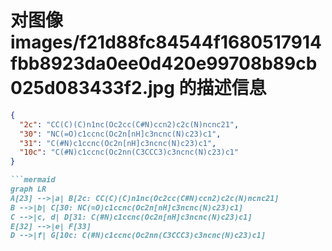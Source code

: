 # 对图像 images/f21d88fc84544f1680517914fbb8923da0ee0d420e99708b89cb025d083433f2.jpg 的描述信息

```json
{
  "2c": "CC(C)(C)n1nc(Oc2cc(C#N)ccn2)c2c(N)ncnc21",
  "30": "NC(=O)c1ccnc(Oc2n[nH]c3ncnc(N)c23)c1",
  "31": "C(#N)c1ccnc(Oc2n[nH]c3ncnc(N)c23)c1",
  "10c": "C(#N)c1ccnc(Oc2nn(C3CCC3)c3ncnc(N)c23)c1"
}
```

```markdown
```mermaid
graph LR
A[23] -->|a| B[2c: CC(C)(C)n1nc(Oc2cc(C#N)ccn2)c2c(N)ncnc21]
B -->|b| C[30: NC(=O)c1ccnc(Oc2n[nH]c3ncnc(N)c23)c1]
C -->|c, d| D[31: C(#N)c1ccnc(Oc2n[nH]c3ncnc(N)c23)c1]
E[32] -->|e| F[33]
D -->|f| G[10c: C(#N)c1ccnc(Oc2nn(C3CCC3)c3ncnc(N)c23)c1]
```

